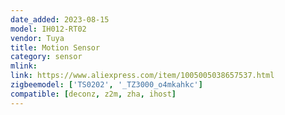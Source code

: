 ```yaml
---
date_added: 2023-08-15
model: IH012-RT02
vendor: Tuya
title: Motion Sensor
category: sensor
mlink: 
link: https://www.aliexpress.com/item/1005005038657537.html
zigbeemodel: ['TS0202', '_TZ3000_o4mkahkc']
compatible: [deconz, z2m, zha, ihost]
---
```


